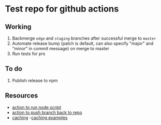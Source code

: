 # Test repo for github actions


## Working
1. Backmerge `edge` and `staging` branches after successful merge to `master`
2. Automate release bump (patch is default, can also specify "major" and "minor" in commit message) on merge to master
3. Run tests for prs

## To do
1. Publish release to npm

## Resources

- [action to run node script](https://github.com/actions/setup-node)
- [action to push branch back to repo](https://github.com/ad-m/github-push-action)
- [caching](https://help.github.com/en/actions/automating-your-workflow-with-github-actions/caching-dependencies-to-speed-up-workflows#using-the-cache-action)
-[caching examples](https://github.com/actions/cache/blob/master/examples.md#node---yarn)
